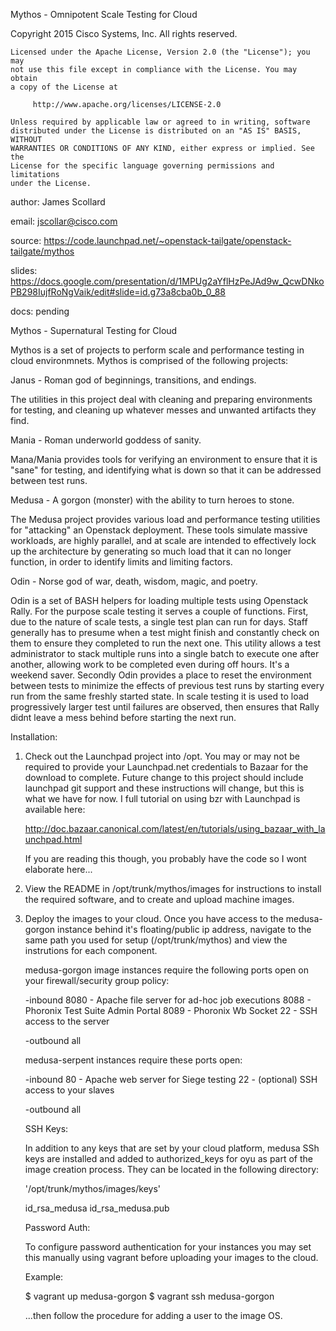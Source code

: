 Mythos - Omnipotent Scale Testing for Cloud

 Copyright 2015 Cisco Systems, Inc.  All rights reserved.

    Licensed under the Apache License, Version 2.0 (the "License"); you may
    not use this file except in compliance with the License. You may obtain
    a copy of the License at

         http://www.apache.org/licenses/LICENSE-2.0

    Unless required by applicable law or agreed to in writing, software
    distributed under the License is distributed on an "AS IS" BASIS, WITHOUT
    WARRANTIES OR CONDITIONS OF ANY KIND, either express or implied. See the
    License for the specific language governing permissions and limitations
    under the License.

author:  James Scollard

email:  jscollar@cisco.com

source: https://code.launchpad.net/~openstack-tailgate/openstack-tailgate/mythos

slides:  https://docs.google.com/presentation/d/1MPUg2aYflHzPeJAd9w_QcwDNkoPB298IujfRoNgVaik/edit#slide=id.g73a8cba0b_0_88

docs:  pending

Mythos - Supernatural Testing for Cloud

Mythos is a set of projects to perform scale and performance testing in cloud environmnets.  Mythos is
comprised of the following projects:

Janus - Roman god of beginnings, transitions, and endings.

  The utilities in this project deal with cleaning and preparing environments for testing, and
  cleaning up whatever messes and unwanted artifacts they find.

Mania - Roman underworld goddess of sanity.

  Mana/Mania provides tools for verifying an environment to ensure that it is "sane" for testing,
  and identifying what is down so that it can be addressed between test runs.

Medusa - A gorgon (monster) with the ability to turn heroes to stone.

  The Medusa project provides various load and performance testing utilities for "attacking" an
  Openstack deployment.  These tools simulate massive workloads, are highly parallel, and at scale
  are intended to effectively lock up the architecture by generating so much load that it can no
  longer function, in order to identify limits and limiting factors.

Odin - Norse god of war, death, wisdom, magic, and poetry.

  Odin is a set of BASH helpers for loading multiple tests using Openstack Rally.  For the purpose
  scale testing it serves a couple of functions.  First, due to the nature of scale tests, a single
  test plan can run for days.  Staff generally has to presume when a test might finish and
  constantly check on them to ensure they completed to run the next one.  This utility allows a test
  administrator to stack multiple runs into a single batch to execute one after another, allowing
  work to be completed even during off hours.  It's a weekend saver.  Secondly Odin provides a place
  to reset the environment between tests to minimize the effects of previous test runs by starting
  every run from the same freshly started state.  In scale testing it is used to load progressively
  larger test until failures are observed, then ensures that Rally didnt leave a mess behind before
  starting the next run.


Installation:

1.  Check out the Launchpad project into /opt.  You may or may not be required to provide your 
    Launchpad.net credentials to Bazaar for the download to complete.  Future change to this project 
    should include launchpad git support and these instructions will change, but this is what we have 
    for now.  I full tutorial on using bzr with Launchpad is available here:
    
    http://doc.bazaar.canonical.com/latest/en/tutorials/using_bazaar_with_launchpad.html
    
    If you are reading this though, you probably have the code so I wont elaborate here...
    

2.  View the README in /opt/trunk/mythos/images for instructions to install the required software, and 
    to create and upload machine images.


3.  Deploy the images to your cloud.  Once you have access to the medusa-gorgon instance behind it's 
    floating/public ip address, navigate to the same path you used for setup (/opt/trunk/mythos) and 
    view the instrutions for each component.
    
    medusa-gorgon image instances require the following ports open on your firewall/security group
    policy:
    
    -inbound
    8080 - Apache file server for ad-hoc job executions
    8088 - Phoronix Test Suite Admin Portal
    8089 - Phoronix Wb Socket
    22   - SSH access to the server
    
    -outbound
    all
    
    medusa-serpent instances require these ports open:
    
    -inbound
    80 - Apache web server for Siege testing
    22 - (optional) SSH access to your slaves
    
    -outbound
    all
    
    SSH Keys:
    
    In addition to any keys that are set by your cloud platform, medusa SSh keys are installed and added 
    to authorized_keys for oyu as part of the image creation process.  They can be located in the following
    directory:
    
    '/opt/trunk/mythos/images/keys'
    
    id_rsa_medusa
    id_rsa_medusa.pub
    
    Password Auth:
    
    To configure password authentication for your instances you may set this manually using vagrant before 
    uploading your images to the cloud.
    
    Example:
    
    $ vagrant up medusa-gorgon
    $ vagrant ssh medusa-gorgon
    
    ...then follow the procedure for adding a user to the image OS.
    
    
    